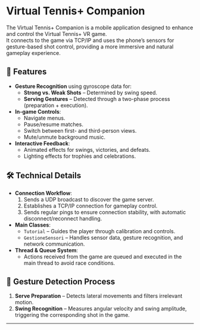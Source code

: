 # Virtual Tennis+ Companion

The Virtual Tennis+ Companion is a mobile application designed to enhance and control the Virtual Tennis+ VR game.  
It connects to the game via TCP/IP and uses the phone’s sensors for gesture-based shot control, providing a more immersive and natural gameplay experience.

## 📱 Features
- **Gesture Recognition** using gyroscope data for:
  - **Strong vs. Weak Shots** – Determined by swing speed.
  - **Serving Gestures** – Detected through a two-phase process (preparation + execution).
- **In-game Controls**:
  - Navigate menus.
  - Pause/resume matches.
  - Switch between first- and third-person views.
  - Mute/unmute background music.
- **Interactive Feedback**:
  - Animated effects for swings, victories, and defeats.
  - Lighting effects for trophies and celebrations.

## 🛠 Technical Details
- **Connection Workflow**:
  1. Sends a UDP broadcast to discover the game server.
  2. Establishes a TCP/IP connection for gameplay control.
  3. Sends regular pings to ensure connection stability, with automatic disconnect/reconnect handling.
- **Main Classes**:
  - `Tutorial` – Guides the player through calibration and controls.
  - `GestioneSensori` – Handles sensor data, gesture recognition, and network communication.
- **Thread & Queue System**:
  - Actions received from the game are queued and executed in the main thread to avoid race conditions.

## 🏓 Gesture Detection Process
1. **Serve Preparation** – Detects lateral movements and filters irrelevant motion.
2. **Swing Recognition** – Measures angular velocity and swing amplitude, triggering the corresponding shot in the game.

---

